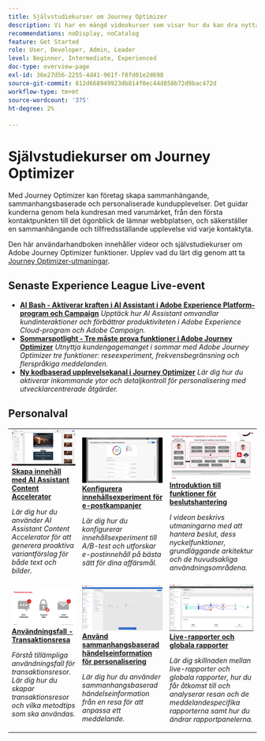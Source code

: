 ```yaml
---
title: Självstudiekurser om Journey Optimizer
description: Vi har en mängd videokurser som visar hur du kan dra nytta av fördelarna med Journey Optimizer.
recommendations: noDisplay, noCatalog
feature: Get Started
role: User, Developer, Admin, Leader
level: Beginner, Intermediate, Experienced
doc-type: overview-page
exl-id: 36e27d56-2255-4d41-961f-f8fd01e2d698
source-git-commit: 812d668949923db814f0ec44d858b72d9bac472d
workflow-type: tm+mt
source-wordcount: '375'
ht-degree: 2%

---
```



# Självstudiekurser om Journey Optimizer

Med Journey Optimizer kan företag skapa sammanhängande, sammanhangsbaserade och personaliserade kundupplevelser. Det guidar kunderna genom hela kundresan med varumärket, från den första kontaktpunkten till det ögonblick de lämnar webbplatsen, och säkerställer en sammanhängande och tillfredsställande upplevelse vid varje kontaktyta.

Den här användarhandboken innehåller videor och självstudiekurser om Adobe Journey Optimizer funktioner. Upplev vad du lärt dig genom att ta [Journey Optimizer-utmaningar](https://experienceleague.adobe.com/sv/docs/journey-optimizer-learn/challenges/introduction-and-prerequisites).

<div id="recs-overview-body-1"></div>
<div id="recs-overview-body-2"></div>
<div id="recs-overview-body-3"></div>
<div id="recs-overview-body-4"></div>
<div id="recs-overview-body-5"></div>
<div id="recs-overview-body-6"></div>

<div id="events-section">

## Senaste Experience League Live-event

* **[AI Bash - Aktiverar kraften i AI Assistant i Adobe Experience Platform-program och Campaign](https://experienceleague.adobe.com/sv/docs/events/experience-league-live-recordings/episodes/exl-live-episode-09-26-24)**
  *Upptäck hur AI Assistant omvandlar kundinteraktioner och förbättrar produktiviteten i Adobe Experience Cloud-program och Adobe Campaign.*
* **[Sommarspotlight - Tre måste prova funktioner i Adobe Journey Optimizer](https://experienceleague.adobe.com/sv/docs/events/experience-league-live-recordings/episodes/exl-live-episode-08-28-24)**
  *Utnyttja kundengagemanget i sommar med Adobe Journey Optimizer tre funktioner: reseexperiment, frekvensbegränsning och flerspråkiga meddelanden.*
* **[Ny kodbaserad upplevelsekanal i Journey Optimizer](https://experienceleague.adobe.com/sv/docs/events/experience-league-live-recordings/episodes/exl-live-episode-04-24-24)**
  *Lär dig hur du aktiverar inkommande ytor och detaljkontroll för personalisering med utvecklarcentrerade åtgärder.*

</div>

<div id="staff-picks-section">

## Personalval

<table>
<tr>
    <td>
    <a href="../content-management/ai-assistant-content-accelerator-overview.md">
      <img alt="Skapa innehåll med AI Assistant Content Accelerator (video)" src="../assets/3434635.jpg"/>
    </a>
    <div>
      <a href="../content-management/ai-assistant-content-accelerator-overview.md">
    <strong> Skapa innehåll med AI Assistant Content Accelerator </strong>
    </a>
    </div>
    <p>
    <em>Lär dig hur du använder AI Assistant Content Accelerator för att generera proaktiva variantförslag för både text och bilder.
</em>
    <p>
  </td>
    <td>
    <a href="../experimentation/content-experiments-for-emails.md">
      <img alt="Konfigurera innehållsexperiment för e-postkampanjer (video)" src="../assets/3419893.jpeg"/>
    </a>
    <div>
      <a href="../experimentation/content-experiments-for-emails.md">
    <strong> Konfigurera innehållsexperiment för e-postkampanjer </strong>
    </a>
    </div>
    <p>
    <em>Lär dig hur du konfigurerar innehållsexperiment till A/B-test och utforskar e-postinnehåll på bästa sätt för dina affärsmål.</em>
    <p>
  </td>
  </td>
    <td>
    <a href="../decision-management/create-decisions.md">
      <img alt="Introduktion till beslutsstyrningsfunktionerna" src="../assets/326961.jpg"/>
    </a>
    <div>
      <a href="../decision-management/create-decisions.md">
    <strong> Introduktion till funktioner för beslutshantering </strong>
    </a>
    </div>
    <p>
    <em>I videon beskrivs utmaningarna med att hantera beslut, dess nyckelfunktioner, grundläggande arkitektur och de huvudsakliga användningsområdena.

</em>
    <p>
  </td>
</tr>
<tr>
  <td>
    <a href="../create-journeys/use-case-transactional-journey.md">
      <img alt="Användningsfall - transaktionsresa " src="../assets/334202.jpeg"/>
    </a>
    <div>
      <a href="../create-journeys/use-case-transactional-journey.md">
    <strong> Användningsfall - Transaktionsresa </strong>
    </a>
    </div>
    <p>
    <em>Förstå tillämpliga användningsfall för transaktionsresor. Lär dig hur du skapar transaktionsresor och vilka metodtips som ska användas.</em>
    <p>
  </td>
    <td>
    <a href="../personalize-content/use-contextual-event-information-for-personalization.md">
      <img alt="Använd sammanhangsbaserad händelseinformation för personalisering" src="../assets/334165.jpg"/>
    </a>
    <div>
      <a href="../personalize-content/use-contextual-event-information-for-personalization.md">
    <strong> Använd sammanhangsbaserad händelseinformation för personalisering </strong>
    </a>
    </div>
    <p>
    <em>Lär dig hur du använder sammanhangsbaserad händelseinformation från en resa för att anpassa ett meddelande.</em>
    <p>
  </td>
  </td>
    <td>
    <a href="../report-and-monitor/live-and-global-reports.md">
      <img alt="Live- och globala rapporter" src="../assets/334108.jpg"/>
    </a>
    <div>
      <a href="../report-and-monitor/live-and-global-reports.md">
    <strong> Live-rapporter och globala rapporter </strong>
    </a>
    </div>
    <p>
    <em>Lär dig skillnaden mellan live-rapporter och globala rapporter, hur du får åtkomst till och analyserar resan och de meddelandespecifika rapporterna samt hur du ändrar rapportpanelerna.

</em>
    <p>
  </td>
</tr>
</table>
</div>
